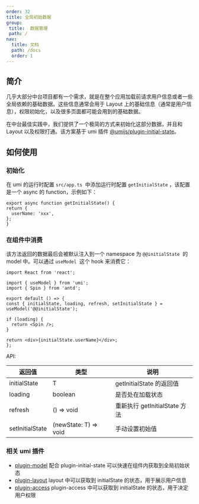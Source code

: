 ```yaml
---
order: 32
title: 全局初始数据
group:
 title:  数据管理
 path: /
nav: 
  title: 文档
  path: /docs
  order: 1
---
```


## 简介

几乎大部分中台项目都有一个需求，就是在整个应用加载前请求用户信息或者一些全局依赖的基础数据。这些信息通常会用于 Layout 上的基础信息（通常是用户信息），权限初始化，以及很多页面都可能会用到的基础数据。

在中台最佳实践中，我们提供了一个极简的方式来初始化这部分数据，并且和 Layout 以及权限打通。该方案基于 umi 插件 [@umijs/plugin-initial-state](https://umijs.org/zh-CN/plugins/plugin-initial-state)。

## 如何使用

### 初始化

在 umi 的运行时配置 `src/app.ts`  中添加运行时配置 `getInitialState` ，该配置是一个 async 的 function，示例如下：

  ```tsx | pure
export async function getInitialState() {
  return {
    userName: 'xxx',
  };
}
```

### 在组件中消费

该方法返回的数据最后会被默认注入到一个 namespace 为 `@@initialState`  的 model 中。可以通过 `useModel`  这个 hook 来消费它：

  ```tsx | pure
import React from 'react';

import { useModel } from 'umi';
import { Spin } from 'antd';

export default () => {
  const { initialState, loading, refresh, setInitialState } = useModel('@@initialState');

  if (loading) {
    return <Spin />;
  }

  return <div>{initialState.userName}</div>;
};
```

API:

| 返回值          | 类型                  | 说明                          |
| --------------- | --------------------- | ----------------------------- |
| initialState    | T                     | getInitialState 的返回值      |
| loading         | boolean               | 是否处在加载状态              |
| refresh         | () => void            | 重新执行 getInitialState 方法 |
| setInitialState | (newState: T) => void | 手动设置初始值                |

### 相关 umi 插件

- [plugin-model](./easy-model-cn) 配合 plugin-initial-state 可以快速在组件内获取到全局初始状态
- [plugin-layout](./layout-cn) layout 中可以获取到 initialState 的状态，用于展示用户信息
- [plugin-access](./authority-management-cn) plugin-access 中可以获取到 initialState 的状态，用于决定用户权限

